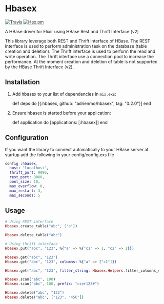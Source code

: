 # Hbasex
[![Travis](https://img.shields.io/travis/adrienmo/hbasex.svg?branch=master&style=flat-square)](https://travis-ci.org/adrienmo/hbasex)
[![Hex.pm](https://img.shields.io/hexpm/v/hbasex.svg?style=flat-square)](https://hex.pm/packages/hbasex)

A HBase driver for Elixir using HBase Rest and Thrift Interface (v2)

This library leverage both REST and Thrift interface of HBase. The REST
interface is used to perform administration task on the database (table
creation and deletion). The Thrift interface is used to perform the read and
write operation. The Thrift interface use a connection pool to increase the
performance. At the moment creation and deletion of table is not supported by
the HBase Thrift Interface (v2).

## Installation

  1. Add hbasex to your list of dependencies in `mix.exs`:

        def deps do
          [{:hbasex, github: "adrienmo/hbasex", tag: "0.2.0"}]
        end

  2. Ensure hbasex is started before your application:

        def application do
          [applications: [:hbasex]]
        end

## Configuration

If you want the library to connect automatically to your HBase server at startup
add the following in your config/config.exs file

```elixir
config :hbasex,
  host: "localhost",
  thrift_port: 9090,
  rest_port: 8080,
  pool_size: 10,
  max_overflow: 0,
  max_restart: 3,
  max_seconds: 5
```

## Usage

```elixir
# Using REST interface
Hbasex.create_table("abc", ["a"])

Hbasex.delete_table("abc")

# Using thrift interface
Hbasex.put("abc", "123", %{"a" => %{"c1" => 1, "c2" => 2}})

Hbasex.get("abc", "123")
Hbasex.get("abc", "123", columns: %{"a" => ["c1"]})

Hbasex.get("abc", "123", filter_string: Hbasex.Helpers.filter_columns_containing(["c"]))

Hbasex.scan("abc", 100)
Hbasex.scan("abc", 100, prefix: "user123#")

Hbasex.delete("abc", "123")
Hbasex.delete("abc", ["123", "456"])
```
